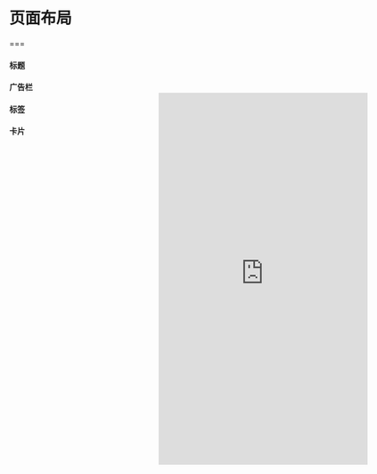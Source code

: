 # 页面布局


===

#### 标题


<div class="docs-demo-device" style="position: absolute;
    right: 10px;
    top: 80px;
    background: #111;
    background:url(http://99kq.github.io/uikit-book/assets/img/device.png) no-repeat;
    background-size:533px 1000px;
    padding:165px 79px;
    z-index: 1000;"><iframe height=668 width=375 src="http://99kq.github.io/uikit-book/demos/index.html" frameborder=0 allowfullscreen> </iframe> </div>


#### 广告栏

#### 标签

#### 卡片